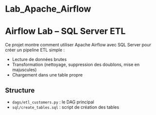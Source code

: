# Lab_Apache_Airflow
# Airflow Lab – SQL Server ETL

Ce projet montre comment utiliser Apache Airflow avec SQL Server pour créer un pipeline ETL simple :
- Lecture de données brutes
- Transformation (nettoyage, suppression des doublons, mise en majuscules)
- Chargement dans une table propre

## Structure
- `dags/etl_customers.py` : le DAG principal
- `sql/create_tables.sql` : script de création des tables
